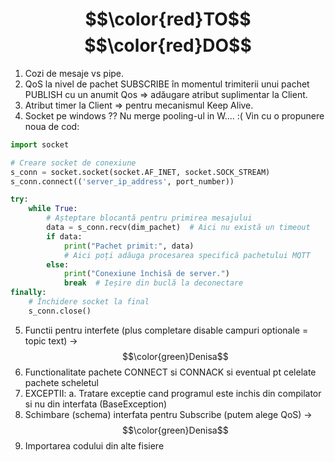 # $$\color{red}TO$$ $$\color{red}DO$$
1. Cozi de mesaje vs pipe.
2. QoS la nivel de pachet SUBSCRIBE în momentul trimiterii unui pachet PUBLISH cu un anumit Qos => adăugare atribut suplimentar la Client.
3. Atribut timer la Client => pentru mecanismul Keep Alive.
4. Socket pe windows ??
Nu merge pooling-ul in W....  :(
 Vin cu o propunere noua de cod:

```Python
import socket

# Creare socket de conexiune
s_conn = socket.socket(socket.AF_INET, socket.SOCK_STREAM)
s_conn.connect(('server_ip_address', port_number))

try:
    while True:
        # Așteptare blocantă pentru primirea mesajului
        data = s_conn.recv(dim_pachet)  # Aici nu există un timeout
        if data:
            print("Pachet primit:", data)
            # Aici poți adăuga procesarea specifică pachetului MQTT
        else:
            print("Conexiune închisă de server.")
            break  # Ieșire din buclă la deconectare
finally:
    # Închidere socket la final
    s_conn.close()

```
5. Functii pentru interfete (plus completare disable campuri optionale = topic text) -> $$\color{green}Denisa$$
6. Functionalitate pachete CONNECT si CONNACK si eventual pt celelate pachete scheletul 
7. EXCEPTII: a. Tratare exceptie cand programul este inchis din compilator si nu din interfata (BaseException)
8. Schimbare (schema) interfata pentru Subscribe (putem alege QoS) -> $$\color{green}Denisa$$
9. Importarea codului din alte fisiere
<!--- 
$$\color{grey}Andrei$$
$$\color{green}Denisa$$
✅ marchează că acea parte a fost scrisă și urmează să fie verificată
--->
